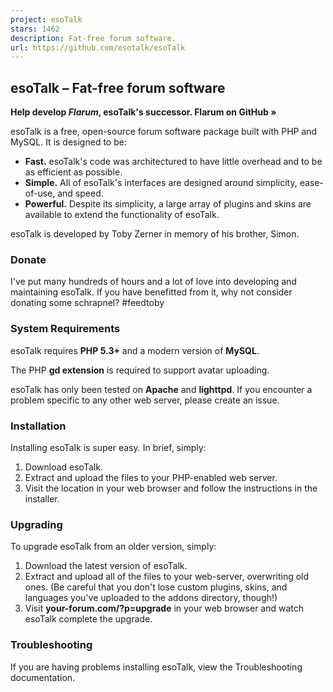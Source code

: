 ```yaml
---
project: esoTalk
stars: 1462
description: Fat-free forum software.
url: https://github.com/esotalk/esoTalk
---
```


esoTalk – Fat-free forum software
---------------------------------

**Help develop _Flarum_, esoTalk's successor. Flarum on GitHub »**

esoTalk is a free, open-source forum software package built with PHP and MySQL. It is designed to be:

-   **Fast.** esoTalk's code was architectured to have little overhead and to be as efficient as possible.
-   **Simple.** All of esoTalk's interfaces are designed around simplicity, ease-of-use, and speed.
-   **Powerful.** Despite its simplicity, a large array of plugins and skins are available to extend the functionality of esoTalk.

esoTalk is developed by Toby Zerner in memory of his brother, Simon.

### Donate

I've put many hundreds of hours and a lot of love into developing and maintaining esoTalk. If you have benefitted from it, why not consider donating some schrapnel? #feedtoby

### System Requirements

esoTalk requires **PHP 5.3+** and a modern version of **MySQL**.

The PHP **gd extension** is required to support avatar uploading.

esoTalk has only been tested on **Apache** and **lighttpd**. If you encounter a problem specific to any other web server, please create an issue.

### Installation

Installing esoTalk is super easy. In brief, simply:

1.  Download esoTalk.
2.  Extract and upload the files to your PHP-enabled web server.
3.  Visit the location in your web browser and follow the instructions in the installer.

### Upgrading

To upgrade esoTalk from an older version, simply:

1.  Download the latest version of esoTalk.
2.  Extract and upload all of the files to your web-server, overwriting old ones. (Be careful that you don't lose custom plugins, skins, and languages you've uploaded to the addons directory, though!)
3.  Visit **your-forum.com/?p=upgrade** in your web browser and watch esoTalk complete the upgrade.

### Troubleshooting

If you are having problems installing esoTalk, view the Troubleshooting documentation.

